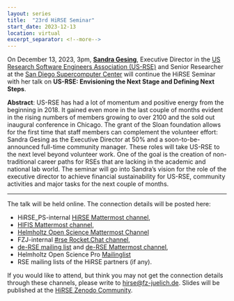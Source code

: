 ```yaml
---
layout: series
title:  "23rd HiRSE Seminar"
start_date: 2023-12-13
location: virtual
excerpt_separator: <!--more-->
---
```


On December 13, 2023, 3pm, [**Sandra Gesing**](http://sandra-gesing.com), Executive Director in the [US Research Software Engineers Association (US-RSE)](https://us-rse.org/) and Senior Researcher at the [San Diego Supercomputer Center](https://www.sdsc.edu/) will continue the HiRSE Seminar with her talk on **US-RSE: Envisioning the Next Stage and Defining Next Steps**. 
<!--more-->

**Abstract**:
US-RSE has had a lot of momentum and positive energy from the beginning in 2018. It gained even more in the last couple of months evident in the rising numbers of members growing to over 2100 and the sold out inaugural conference in Chicago. The grant of the Sloan foundation allows for the first time that staff members can complement the volunteer effort: Sandra Gesing as the Executive Director at 50% and a soon-to-be-announced full-time community manager. These roles will take US-RSE to the next level beyond volunteer work. One of the goal is the creation of non-traditional career paths  for RSEs that are lacking in the academic and national lab world. The seminar will go into Sandra’s vision for the role of the executive director to achieve financial sustainability for US-RSE, community activities and major tasks for the next couple of months.

***

The talk will be held online. The connection details will be posted here:

* HiRSE_PS-internal [HiRSE Mattermost channel](https://mattermost.hzdr.de/hirse),
* [HIFIS Mattermost channel](https://mattermost.hzdr.de/hifis), 
* [Helmholtz Open Science Mattermost Channel](https://mattermost.hzdr.de/open-science)
* FZJ-internal [#rse Rocket.Chat channel](https://chat.fz-juelich.de/channel/rse),
* [de-RSE mailing list](https://de-rse.org/de/join.html) and [de-RSE Mattermost channel](https://chat.gwdg.de/channel/derse),
* Helmholtz Open Science Pro [Mailinglist](https://os.helmholtz.de/en/newsroom/mailing-list/)
* RSE mailing lists of the HiRSE partners (if any).

If you would like to attend, but think you may not get the connection details through these channels, please write to [hirse@fz-juelich.de](mailto:hirse@fz-juelich.de). Slides will be published at the [HiRSE Zenodo Community](https://zenodo.org/communities/hirse/).
